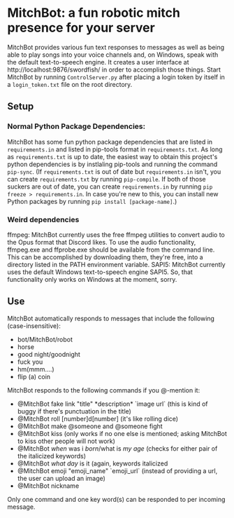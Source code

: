 # MitchBot: a fun robotic mitch presence for your server

MitchBot provides various fun text responses to messages as well as being able to play songs into your voice channels and, on Windows, speak with the default text-to-speech engine. It creates a user interface at http://localhost:9876/swordfish/ in order to accomplish those things. Start MitchBot by running `ControlServer.py` after placing a login token by itself in a `login_token.txt` file on the root directory.

## Setup
### Normal Python Package Dependencies:
MitchBot has some fun python package dependencies that are listed in `requirements.in` and listed in pip-tools format in `requirements.txt`. As long as `requirements.txt` is up to date, the easiest way to obtain this project's python dependencies is by instlaling pip-tools and running the command `pip-sync`. (If `requirements.txt` is out of date but `requirements.in` isn't, you can create `requirements.txt` by running `pip-compile`. If both of those suckers are out of date, you can create `requirements.in` by running `pip freeze > requirements.in`. In case you're new to this, you can install new Python packages by running `pip install [package-name]`.)
### Weird dependencies
ffmpeg: MitchBot currently uses the free ffmpeg utilities to convert audio to the Opus format that Discord likes. To use the audio functionality, ffmpeg.exe and ffprobe.exe should be available from the command line. This can be accomplished by downloading them, they're free, into a directory listed in the PATH environment variable.
SAPI5: MitchBot currently uses the default Windows text-to-speech engine SAPI5. So, that functionality only works on Windows at the moment, sorry.

## Use
MitchBot automatically responds to messages that include the following (case-insensitive):

 - bot/MitchBot/robot
- horse
- good night/goodnight
 - fuck you
- hm(mmm....)
- flip (a) coin

MitchBot responds to the following commands if you @-mention it:

- @MitchBot fake link "title" \*description\* \`image url\` (this is kind of buggy if there's punctuation in the title)
- @MitchBot roll \[number]d\[number] (it's like rolling dice)
- @MitchBot make @someone and @someone fight
- @MitchBot kiss (only works if no one else is mentioned; asking MitchBot to kiss other people will not work)
- @MitchBot *when* was i *born*/what is *my* *age* (checks for either pair of the italicized keywords)
- @MitchBot *what day* is it (again, keywords italicized
- @MitchBot emoji "emoji_name" \`emoji_url\` (instead of providing a url, the user can upload an image)
- @MitchBot nickname

Only one command and one key word(s) can be responded to per incoming message.

